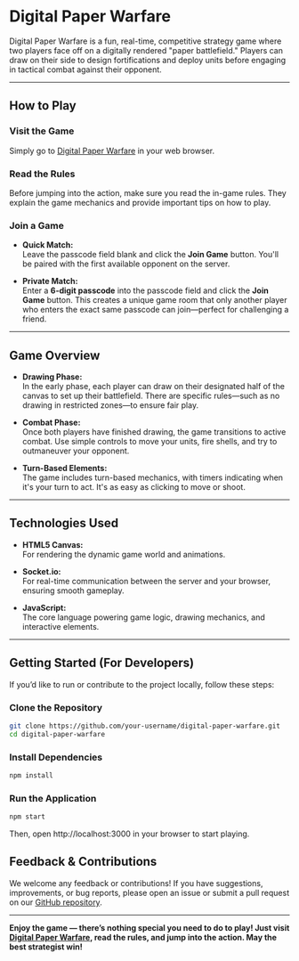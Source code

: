 # Digital Paper Warfare

Digital Paper Warfare is a fun, real-time, competitive strategy game where two players face off on a digitally rendered "paper battlefield." Players can draw on their side to design fortifications and deploy units before engaging in tactical combat against their opponent.

---

## How to Play

### Visit the Game
Simply go to [Digital Paper Warfare](https://digital-paper-warfare.onrender.com/) in your web browser.

### Read the Rules
Before jumping into the action, make sure you read the in-game rules. They explain the game mechanics and provide important tips on how to play.

### Join a Game

- **Quick Match:**  
  Leave the passcode field blank and click the **Join Game** button. You'll be paired with the first available opponent on the server.

- **Private Match:**  
  Enter a **6-digit passcode** into the passcode field and click the **Join Game** button. This creates a unique game room that only another player who enters the exact same passcode can join—perfect for challenging a friend.

---

## Game Overview

- **Drawing Phase:**  
  In the early phase, each player can draw on their designated half of the canvas to set up their battlefield. There are specific rules—such as no drawing in restricted zones—to ensure fair play.

- **Combat Phase:**  
  Once both players have finished drawing, the game transitions to active combat. Use simple controls to move your units, fire shells, and try to outmaneuver your opponent.

- **Turn-Based Elements:**  
  The game includes turn-based mechanics, with timers indicating when it's your turn to act. It's as easy as clicking to move or shoot.

---

## Technologies Used

- **HTML5 Canvas:**  
  For rendering the dynamic game world and animations.

- **Socket.io:**  
  For real-time communication between the server and your browser, ensuring smooth gameplay.

- **JavaScript:**  
  The core language powering game logic, drawing mechanics, and interactive elements.

---

## Getting Started (For Developers)

If you’d like to run or contribute to the project locally, follow these steps:

### Clone the Repository
```bash
git clone https://github.com/your-username/digital-paper-warfare.git
cd digital-paper-warfare
```

### Install Dependencies 
```bash
npm install
```

### Run the Application
```bash
npm start
```

Then, open http://localhost:3000 in your browser to start playing.

## Feedback & Contributions

We welcome any feedback or contributions! If you have suggestions, improvements, or bug reports, please open an issue or submit a pull request on our [GitHub repository](https://github.com/your-username/digital-paper-warfare).

---

**Enjoy the game — there’s nothing special you need to do to play! Just visit [Digital Paper Warfare](https://digital-paper-warfare.onrender.com/), read the rules, and jump into the action. May the best strategist win!**
